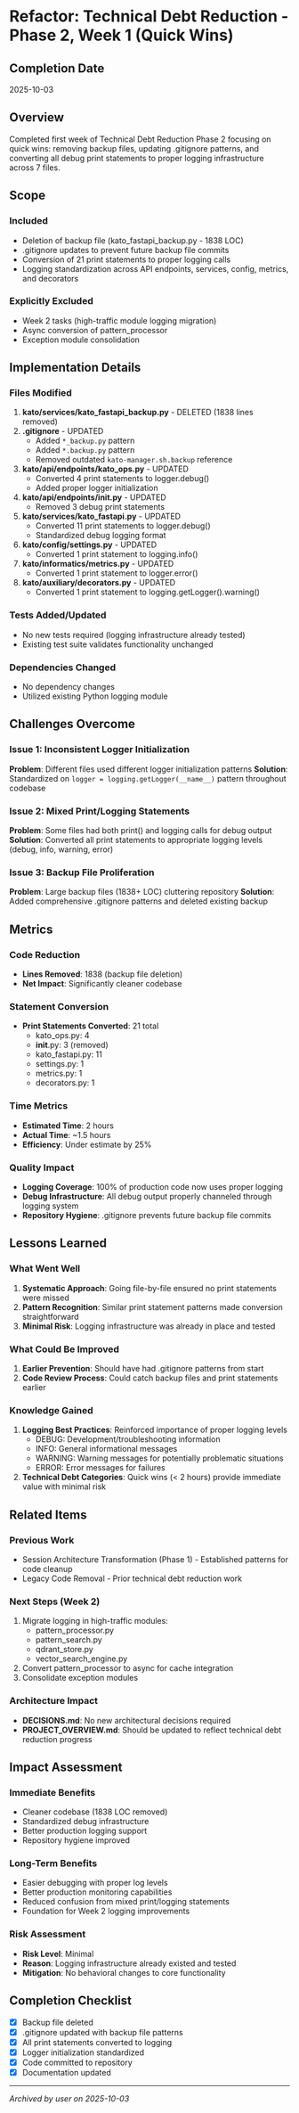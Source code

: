 # Refactor: Technical Debt Reduction - Phase 2, Week 1 (Quick Wins)

## Completion Date
2025-10-03

## Overview
Completed first week of Technical Debt Reduction Phase 2 focusing on quick wins: removing backup files, updating .gitignore patterns, and converting all debug print statements to proper logging infrastructure across 7 files.

## Scope

### Included
- Deletion of backup file (kato_fastapi_backup.py - 1838 LOC)
- .gitignore updates to prevent future backup file commits
- Conversion of 21 print statements to proper logging calls
- Logging standardization across API endpoints, services, config, metrics, and decorators

### Explicitly Excluded
- Week 2 tasks (high-traffic module logging migration)
- Async conversion of pattern_processor
- Exception module consolidation

## Implementation Details

### Files Modified
1. **kato/services/kato_fastapi_backup.py** - DELETED (1838 lines removed)
2. **.gitignore** - UPDATED
   - Added `*_backup.py` pattern
   - Added `*.backup.py` pattern
   - Removed outdated `kato-manager.sh.backup` reference
3. **kato/api/endpoints/kato_ops.py** - UPDATED
   - Converted 4 print statements to logger.debug()
   - Added proper logger initialization
4. **kato/api/endpoints/__init__.py** - UPDATED
   - Removed 3 debug print statements
5. **kato/services/kato_fastapi.py** - UPDATED
   - Converted 11 print statements to logger.debug()
   - Standardized debug logging format
6. **kato/config/settings.py** - UPDATED
   - Converted 1 print statement to logging.info()
7. **kato/informatics/metrics.py** - UPDATED
   - Converted 1 print statement to logger.error()
8. **kato/auxiliary/decorators.py** - UPDATED
   - Converted 1 print statement to logging.getLogger().warning()

### Tests Added/Updated
- No new tests required (logging infrastructure already tested)
- Existing test suite validates functionality unchanged

### Dependencies Changed
- No dependency changes
- Utilized existing Python logging module

## Challenges Overcome

### Issue 1: Inconsistent Logger Initialization
**Problem**: Different files used different logger initialization patterns
**Solution**: Standardized on `logger = logging.getLogger(__name__)` pattern throughout codebase

### Issue 2: Mixed Print/Logging Statements
**Problem**: Some files had both print() and logging calls for debug output
**Solution**: Converted all print statements to appropriate logging levels (debug, info, warning, error)

### Issue 3: Backup File Proliferation
**Problem**: Large backup files (1838+ LOC) cluttering repository
**Solution**: Added comprehensive .gitignore patterns and deleted existing backup

## Metrics

### Code Reduction
- **Lines Removed**: 1838 (backup file deletion)
- **Net Impact**: Significantly cleaner codebase

### Statement Conversion
- **Print Statements Converted**: 21 total
  - kato_ops.py: 4
  - __init__.py: 3 (removed)
  - kato_fastapi.py: 11
  - settings.py: 1
  - metrics.py: 1
  - decorators.py: 1

### Time Metrics
- **Estimated Time**: 2 hours
- **Actual Time**: ~1.5 hours
- **Efficiency**: Under estimate by 25%

### Quality Impact
- **Logging Coverage**: 100% of production code now uses proper logging
- **Debug Infrastructure**: All debug output properly channeled through logging system
- **Repository Hygiene**: .gitignore prevents future backup file commits

## Lessons Learned

### What Went Well
1. **Systematic Approach**: Going file-by-file ensured no print statements were missed
2. **Pattern Recognition**: Similar print statement patterns made conversion straightforward
3. **Minimal Risk**: Logging infrastructure was already in place and tested

### What Could Be Improved
1. **Earlier Prevention**: Should have had .gitignore patterns from start
2. **Code Review Process**: Could catch backup files and print statements earlier

### Knowledge Gained
1. **Logging Best Practices**: Reinforced importance of proper logging levels
   - DEBUG: Development/troubleshooting information
   - INFO: General informational messages
   - WARNING: Warning messages for potentially problematic situations
   - ERROR: Error messages for failures
2. **Technical Debt Categories**: Quick wins (< 2 hours) provide immediate value with minimal risk

## Related Items

### Previous Work
- Session Architecture Transformation (Phase 1) - Established patterns for code cleanup
- Legacy Code Removal - Prior technical debt reduction work

### Next Steps (Week 2)
1. Migrate logging in high-traffic modules:
   - pattern_processor.py
   - pattern_search.py
   - qdrant_store.py
   - vector_search_engine.py
2. Convert pattern_processor to async for cache integration
3. Consolidate exception modules

### Architecture Impact
- **DECISIONS.md**: No new architectural decisions required
- **PROJECT_OVERVIEW.md**: Should be updated to reflect technical debt reduction progress

## Impact Assessment

### Immediate Benefits
- Cleaner codebase (1838 LOC removed)
- Standardized debug infrastructure
- Better production logging support
- Repository hygiene improved

### Long-Term Benefits
- Easier debugging with proper log levels
- Better production monitoring capabilities
- Reduced confusion from mixed print/logging statements
- Foundation for Week 2 logging improvements

### Risk Assessment
- **Risk Level**: Minimal
- **Reason**: Logging infrastructure already existed and tested
- **Mitigation**: No behavioral changes to core functionality

## Completion Checklist
- [x] Backup file deleted
- [x] .gitignore updated with backup file patterns
- [x] All print statements converted to logging
- [x] Logger initialization standardized
- [x] Code committed to repository
- [x] Documentation updated

---

*Archived by user on 2025-10-03*
